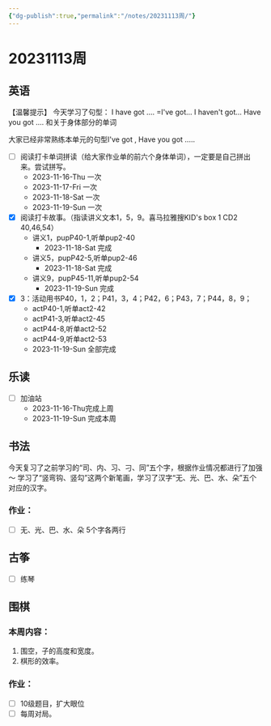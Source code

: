 ```yaml
---
{"dg-publish":true,"permalink":"/notes/20231113周/"}
---
```



# 20231113周
## 英语
【温馨提示】
今天学习了句型： 
I have got ....  =I've got...
I haven't got...
Have you got ....
和关于身体部分的单词

大家已经非常熟练本单元的句型I've got , Have you got .....
- [ ] 阅读打卡单词拼读（给大家作业单的前六个身体单词），一定要是自己拼出来。尝试拼写。
	- 2023-11-16-Thu 一次
	- 2023-11-17-Fri 一次
	- 2023-11-18-Sat 一次
	- 2023-11-19-Sun 一次
- [x] 阅读打卡故事。（指读讲义文本1，5，9。喜马拉雅搜KID's box  1 CD2 40,46,54）
	- 讲义1，pupP40-1,听单pup2-40
		- 2023-11-18-Sat 完成
	- 讲义5，pupP42-5,听单pup2-46
		- 2023-11-18-Sat 完成
	- 讲义9，pupP45-11,听单pup2-54
		- 2023-11-19-Sun 完成
- [x] 3：活动用书P40，1，2；P41，3，4；P42，6；P43，7；P44，8，9；
	- actP40-1,听单act2-42
	- actP41-3,听单act2-45
	- actP44-8,听单act2-52
	- actP44-9,听单act2-53
	- 2023-11-19-Sun 全部完成
## 乐读
- [ ] 加油站
	- 2023-11-16-Thu完成上周
	- 2023-11-19-Sun 完成本周
## 书法
今天复习了之前学习的“司、内、习、刁、同”五个字，根据作业情况都进行了加强～
学习了“竖弯钩、竖勾”这两个新笔画，学习了汉字“无、光、巴、水、朵”五个对应的汉字。
### 作业：
- [ ] 无、光、巴、水、朵 5个字各两行
## 古筝
- [ ] 练琴
## 围棋
### 本周内容：
1. 围空，子的高度和宽度。
2. 棋形的效率。
### 作业：
- [ ] 10级题目，扩大眼位
- [ ] 每周对局。
